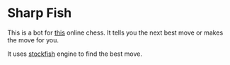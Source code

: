 # Sharp Fish
This is a bot for [this](http://plainchess.timwoelfle.de) online chess. It tells you the next best move or makes the move for you.

It uses [stockfish](https://github.com/official-stockfish/Stockfish) engine to find the best move.


